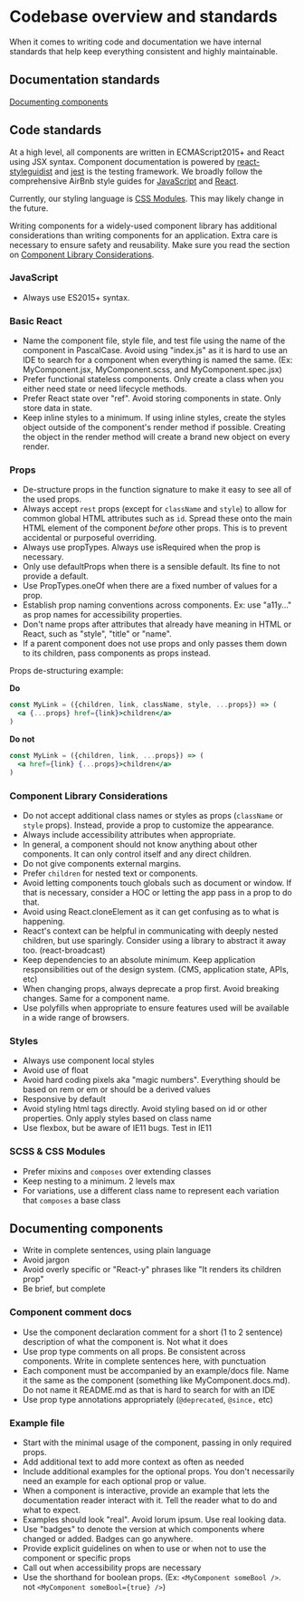 # Codebase overview and standards

When it comes to writing code and documentation we have internal standards that help keep everything consistent and highly maintainable.

## Documentation standards

[Documenting components](#documenting-components)

## Code standards

At a high level, all components are written in ECMAScript2015+ and React using JSX syntax. Component documentation is powered by [react-styleguidist](react-styleguidist.js.org) and [jest](https://facebook.github.io/jest/) is the testing framework. We broadly follow the comprehensive AirBnb style guides for [JavaScript](https://github.com/airbnb/javascript) and [React](https://github.com/airbnb/javascript/tree/master/react).

Currently, our styling language is [CSS Modules](https://github.com/css-modules/css-modules). This may likely change in the future.

Writing components for a widely-used component library has additional considerations than writing components for an application. Extra care is necessary to ensure safety and reusability. Make sure you read the section on [Component Library Considerations](#component-library-considerations).

### JavaScript

* Always use ES2015+ syntax.

### Basic React

* Name the component file, style file, and test file using the name of the component in PascalCase. Avoid using "index.js" as it is hard to use an IDE to search for a component when everything is named the same. (Ex: MyComponent.jsx, MyComponent.scss, and MyComponent.spec.jsx)
* Prefer functional stateless components. Only create a class when you either need state or need lifecycle methods.
* Prefer React state over "ref". Avoid storing components in state. Only store data in state.
* Keep inline styles to a minimum. If using inline styles, create the styles object outside of the component's render method if possible. Creating the object in the render method will create a brand new object on every render.

### Props

* De-structure props in the function signature to make it easy to see all of the used props.
* Always accept `rest` props (except for `className` and `style`) to allow for common global HTML attributes such as `id`. Spread these onto the main HTML element of the component _before_ other props. This is to prevent accidental or purposeful overriding.
* Always use propTypes. Always use isRequired when the prop is necessary.
* Only use defaultProps when there is a sensible default. Its fine to not provide a default.
* Use PropTypes.oneOf when there are a fixed number of values for a prop.
* Establish prop naming conventions across components. Ex: use "a11y..." as prop names for accessibility properties.
* Don't name props after attributes that already have meaning in HTML or React, such as "style", "title" or "name".
* If a parent component does not use props and only passes them down to its children, pass components as props instead.

Props de-structuring example:

**Do**
```jsx
const MyLink = ({children, link, className, style, ...props}) => (
  <a {...props} href={link}>children</a>
)
```

**Do not**
```jsx
const MyLink = ({children, link, ...props}) => (
  <a href={link} {...props}>children</a>
)
```

### Component Library Considerations

* Do not accept additional class names or styles as props (`className` or `style` props). Instead, provide a prop to customize the appearance.
* Always include accessibility attributes when appropriate.
* In general, a component should not know anything about other components. It can only control itself and any direct children.
* Do not give components external margins.
* Prefer `children` for nested text or components.
* Avoid letting components touch globals such as document or window. If that is necessary, consider a HOC or letting the app pass in a prop to do that.
* Avoid using React.cloneElement as it can get confusing as to what is happening.
* React's context can be helpful in communicating with deeply nested children, but use sparingly. Consider using a library to abstract it away too. (react-broadcast)
* Keep dependencies to an absolute minimum. Keep application responsibilities out of the design system. (CMS, application state, APIs, etc)
* When changing props, always deprecate a prop first. Avoid breaking changes. Same for a component name.
* Use polyfills when appropriate to ensure features used will be available in a wide range of browsers.

### Styles

* Always use component local styles
* Avoid use of float
* Avoid hard coding pixels aka "magic numbers". Everything should be based on rem or em or should be a derived values
* Responsive by default
* Avoid styling html tags directly. Avoid styling based on id or other properties. Only apply styles based on class name
* Use flexbox, but be aware of IE11 bugs. Test in IE11

### SCSS & CSS Modules

* Prefer mixins and `composes` over extending classes
* Keep nesting to a minimum. 2 levels max
* For variations, use a different class name to represent each variation that `composes` a base class

## Documenting components

* Write in complete sentences, using plain language
* Avoid jargon
* Avoid overly specific or "React-y" phrases like "It renders its children prop"
* Be brief, but complete

### Component comment docs

* Use the component declaration comment for a short (1 to 2 sentence) description of what the component is. Not what it does
* Use prop type comments on all props. Be consistent across components. Write in complete sentences here, with punctuation
* Each component must be accompanied by an example/docs file. Name it the same as the component (something like MyComponent.docs.md). Do not name it README.md as that is hard to search for with an IDE
* Use prop type annotations appropriately (`@deprecated`, `@since,` etc)

### Example file

* Start with the minimal usage of the component, passing in only required props.
* Add additional text to add more context as often as needed
* Include additional examples for the optional props. You don't necessarily need an example for each optional prop or value.
* When a component is interactive, provide an example that lets the documentation reader interact with it. Tell the reader what to do and what to expect.
* Examples should look "real". Avoid lorum ipsum. Use real looking data.
* Use "badges" to denote the version at which components where changed or added. Badges can go anywhere.
* Provide explicit guidelines on when to use or when not to use the component or specific props
* Call out when accessibility props are necessary
* Use the shorthand for boolean props. (Ex: `<MyComponent someBool />`. not `<MyComponent someBool={true} />`)
